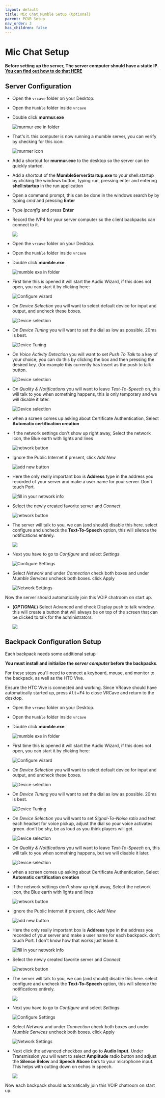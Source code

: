 ```yaml
---
layout: default
title: Mic Chat Mumble Setup (Optional)
parent: PCVR Setup
nav_order: 3
has_children: false
---
```

# Mic Chat Setup
**Before setting up the server, The server computer should have a static IP. [You can find out how to do that HERE](static_ip.md)**
## Server Configuration


- Open the `vrcave` folder on your Desktop.

- Open the `Mumble` folder inside `vrcave`

- Double click **murmur.exe**

	![murmur exe in folder](media/voip/murmerserver.png)
	
- That's it. this computer is now running a mumble server, you can verify by checking for this icon:

	![murmer icon](media/voip/trayicon1.png)
 
- Add a shortcut for **murmur.exe** to the desktop so the server can be quickly started.

- Add a shortcut of the **MumbleServerStartup.exe** to your shell:startup by clicking the windows button, typing run, pressing enter and entering **shell:startup** in the run application

- Open a command prompt, this can be done in the windows search by by typing *cmd* and pressing **Enter** 

- Type *ipconfig* and press **Enter** 

- Record the IVP4 for your server computer so the client backpacks can connect to it. 

    ![](media/voip/ipconfig.png)

- Open the `vrcave` folder on your Desktop.

- Open the `Mumble` folder inside `vrcave`

- Double click **mumble.exe**. 

	![mumble exe in folder](media/voip/mumbleex.png)
	
- First time this is opened it will start the Audio Wizard, if this does not open, you can start it by clicking here:

	![Configure wizard](media/voip/configurewizard.png)
	
- On *Device Selection* you will want to select default device for input and output, and uncheck these boxes.

	![Device selection](media/voip/audiowizard2.png)
	
- On *Device Tuning* you will want to set the dial as low as possible. 20ms is best.

	![Device Tuning](media/voip/audiowizard3.png)
	
-  On *Voice Activity Detection* you will want to set *Push To Talk* to a key of your choice, you can do this by clicking the box and then pressing the desired key. (for example this currently has Insert as the push to talk button.

	![Device selection](media/voip/audiowizard4.png)
	
- On *Quality & Notifications* you will want to leave *Text-To-Speech* on, this will talk to you when something happens, this is only temporary and we will disable it later. 

	![Device selection](media/voip/audiowizard7.png)	
	
- when a screen comes up asking about Certificate Authentication, Select **Automatic certification creation**
	
- If the network settings don't show up right away, Select the network icon, the Blue earth with lights and lines

	![network button](media/voip/serverjoin1.png)
	
- Ignore the Public Internet if present, click *Add New*

	![add new button](media/voip/serverjoin2.png)

- Here the only really important box is **Address** type in the address you recorded of your server and make a user name for your server. Don't touch Port.

	![fill in your network info](media/voip/serverjoin3.png)
	
- Select the newly created favorite server and *Connect*

	![network button](media/voip/serverjoin4.png)
	
- The server will talk to you, we can (and should) disable this here. select configure and uncheck the **Text-To-Speech** option, this will silence the notifications entirely.

	![](media/voip/ttsunchecked.png)
	
- Next you have to go to *Configure* and select *Settings*

	![Configure Settings](media/voip/configuresettings.png)

- Select *Network* and under *Connection* check both boxes and under *Mumble Services* uncheck both boxes. click Apply

	![Network Settings](media/voip/mumbleconfig.png)
	

Now the server should automatically join this VOIP chatroom on start up. 
	
- **(_OPTIONAL_)** Select Advanced and check Display push to talk window. this will create a button that will always be on top of the screen that can be clicked to talk for the administrators. 

    ![](media/voip/pushtotalkbtn.png)

## Backpack Configuration Setup

Each backpack needs some additional setup

**You must install and initialize the _server computer_ before the backpacks.**

For these steps you'll need to connect a keyboard, mouse, and monitor to the backpack, as well as the HTC Vive. 

Ensure the HTC Vive is connected and working. Since VRcave should have automatically started up, press <kbd>Alt</kbd>+<kbd>F4</kbd> to close VRCave and return to the desktop.

- Open the `vrcave` folder on your Desktop.

- Open the `Mumble` folder inside `vrcave`

- Double click **mumble.exe**. 

	![mumble exe in folder](media/voip/mumbleex.png)
	
- First time this is opened it will start the Audio Wizard, if this does not open, you can start it by clicking here:

	![Configure wizard](media/voip/configurewizard.png)
	
- On *Device Selection* you will want to select default device for input and output, and uncheck these boxes.

	![Device selection](media/voip/audiowizard2.png)
	
- On *Device Tuning* you will want to set the dial as low as possible. 20ms is best.

	![Device Tuning](media/voip/audiowizard3.png)
	
	
- On *Device Selection* you will want to set *Signal-To-Noise ratio* and test each headset for voice pickup, adjust the dial so your voice activates green. don't be shy, be as loud as you think players will get. 

	![Device selection](media/voip/audiowizard5.png)	
	
- On *Quality & Notifications* you will want to leave *Text-To-Speech* on, this will talk to you when something happens, but we will disable it later. 

	![Device selection](media/voip/audiowizard7.png)	
	
- when a screen comes up asking about Certificate Authentication, Select **Automatic certification creation**
	
- If the network settings don't show up right away, Select the network icon, the Blue earth with lights and lines

	![network button](media/voip/serverjoin1.png)
	
- Ignore the Public Internet if present, click *Add New*

	![add new button](media/voip/serverjoin2.png)

- Here the only really important box is **Address** type in the address you recorded of your server and make a user name for each backpack. don't touch Port. I don't know how that works just leave it.

	![fill in your network info](media/voip/serverjoin3.png)
	
- Select the newly created favorite server and *Connect*

	![network button](media/voip/serverjoin4.png)
	
- The server will talk to you, we can (and should) disable this here. select configure and uncheck the **Text-To-Speech** option, this will silence the notifications entirely.

	![](media/voip/ttsunchecked.png)
	
- Next you have to go to *Configure* and select *Settings*

	![Configure Settings](media/voip/configuresettings.png)

- Select *Network* and under *Connection* check both boxes and under *Mumble Services* uncheck both boxes. click Apply

	![Network Settings](media/voip/mumbleconfig.png)
	
- Next click the advanced checkbox and go to **Audio Input.**  Under Transmission you will want to select **Amplitude** radio button and adjust the **Silence Below** and **Speech Above** bars to your microphone input. This helps with cutting down on echos in speech.

	![](media/voip/Amplitude.png)
	
Now each backpack should automatically join this VOIP chatroom on start up. 
	

	

	
	
	
	
	
	